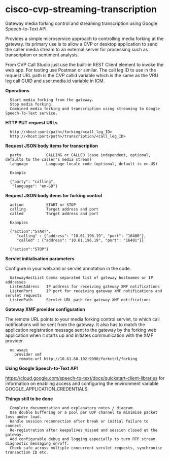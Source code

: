 # cisco-cvp-streaming-transcription

Gateway media forking control and streaming transcription using Google Speech-to-Text API.

Provides a simple microservice approach to controlling media forking at the gateway.
Its primary use is to allow a CVP or desktop application to send the caller media stream to an
external server for processing such as transcription or sentiment analysis.

From CVP Call Studio just use the built-in REST Client element to invoke the web app.
For testing use Postman or similar.
The call leg ID to use in the request URL path is the CVP callid variable which is the same as
the VRU leg call GUID and user.media.id variable in ICM.

**Operations**

      Start media forking from the gateway.
      Stop media forking.
      Combined media forking and transcription using streaming to Google Speech-To-Text service.

**HTTP PUT request URLs**

      http://<host:port/path>/forking/<call_leg_ID>
      http://<host:port/path>/transcription/<call_leg_ID>

**Request JSON body items for transcription**

      party           CALLING or CALLED (case independent, optional, defaults to the caller's media stream)
      language        Language locale code (optional, default is en-US)
  
      Example
      
      {"party": "calling",
       "language": "en-GB"}
      
**Request JSON body items for forking control**

      action          START or STOP
      calling         Target address and port
      called          Target address and port
      
      Examples
      
      {"action":"START",
	     "calling" : {"address": "10.61.196.19", "port": "16400"},
	     "called" : {"address": "10.61.196.19", "port": "16401"}}
       
      {"action":"STOP"}
      
**Servlet initialisation parameters**

Configure in your web.xml or servlet annotation in the code.

      GatewayHostList Comma separated list of gateway hostnames or IP addresses
      ListenAddress   IP address for receiving gateway XMF notifications
      ListenPort      IP port for receiving gateway XMF notifications and servlet requests
      ListenPath      Servlet URL path for gateway XMF notifications
      
**Gateway XMF provider configuration**

The remote URL points to your media forking control servlet, to which call notifications will be sent from the gateway. It also has to match the application registration message sent to the gateway by the forking web application when it starts up and initiates communication with the XMF provider.

      uc wsapi
        provider xmf
          remote-url http://10.61.68.102:9090/forkctrl/forking

**Using Google Speech-to-Text API**

https://cloud.google.com/speech-to-text/docs/quickstart-client-libraries for information on enabling access and configuring the environment variable GOOGLE_APPLICATION_CREDENTIALS.

**Things still to be done**

      Complete documentation and explanatory notes / diagram.
      Use double buffering or a pool per UDP channel to minimise packet loss under load.
      Handle session reconnection after break or initial failure to connect.
      Re-registration after keepalives missed and session closed at the gateway.
      Add configurable debug and logging especially to turn RTP stream diagnostic messaging on/off.
      Check safe across multiple concurrent servlet requests, synchronise transaction ID etc.


